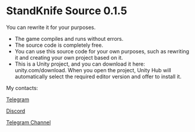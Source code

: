 # StandKnife Source 0.1.5
You can rewrite it for your purposes.

- The game compiles and runs without errors.
- The source code is completely free.
- You can use this source code for your own purposes, such as rewriting it and creating your own project based on it.
- This is a Unity project, and you can download it here: unity.com/download. When you open the project, Unity Hub will automatically select the required editor version and offer to install it.

My contacts:

[Telegram](https://t.me/elyxorus)

[Discord](https://discord.gg/Tem6FESgpn)

[Telegram Channel](https://t.me/elyxLoader)
